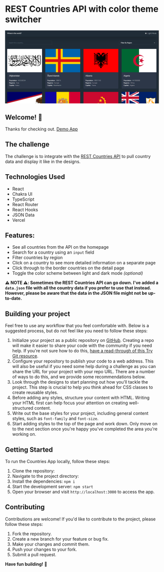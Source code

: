 # REST Countries API with color theme switcher

![Design preview for the REST Countries API with color theme switcher coding challenge](./src/assets/landing-page.png)

## Welcome! 👋

Thanks for checking out.
[Demo App](https://country-details-eight.vercel.app/)

## The challenge

The challenge is to integrate with the [REST Countries API](https://restcountries.com) to pull country data and display it like in the designs.

## Technologies Used

- React
- Chakra UI
- TypeScript
- React Router
- React Hooks
- JSON Data
- Vercel


## Features:

- See all countries from the API on the homepage
- Search for a country using an `input` field
- Filter countries by region
- Click on a country to see more detailed information on a separate page
- Click through to the border countries on the detail page
- Toggle the color scheme between light and dark mode *(optional)*


**⚠️ NOTE ⚠️: Sometimes the REST Countries API can go down. I've added a `data.json` file with all the country data if you prefer to use that instead. However, please be aware that the data in the JSON file might not be up-to-date.**

## Building your project

Feel free to use any workflow that you feel comfortable with. Below is a suggested process, but do not feel like you need to follow these steps:

1. Initialize your project as a public repository on [GitHub](https://github.com/kerrybli/country-details). Creating a repo will make it easier to share your code with the community if you need help. If you're not sure how to do this, [have a read-through of this Try Git resource](https://try.github.io/).
2. Configure your repository to publish your code to a web address. This will also be useful if you need some help during a challenge as you can share the URL for your project with your repo URL. There are a number of ways to do this, and we provide some recommendations below.
3. Look through the designs to start planning out how you'll tackle the project. This step is crucial to help you think ahead for CSS classes to create reusable styles.
4. Before adding any styles, structure your content with HTML. Writing your HTML first can help focus your attention on creating well-structured content.
5. Write out the base styles for your project, including general content styles, such as `font-family` and `font-size`.
6. Start adding styles to the top of the page and work down. Only move on to the next section once you're happy you've completed the area you're working on.

## Getting Started

To run the Countries App locally, follow these steps:

1. Clone the repository:
2. Navigate to the project directory:
3. Install the dependencies: <code>npm i </code>
4. Start the development server: `npm start`
5. Open your browser and visit `http://localhost:3000` to access the app.

## Contributing

Contributions are welcome! If you'd like to contribute to the project, please follow these steps:

1. Fork the repository.
2. Create a new branch for your feature or bug fix.
3. Make your changes and commit them.
4. Push your changes to your fork.
5. Submit a pull request.







**Have fun building!** 🚀
